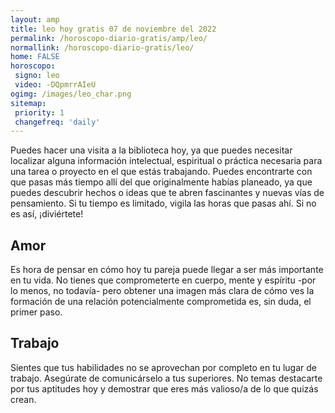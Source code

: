 ```yaml
---
layout: amp
title: leo hoy gratis 07 de noviembre del 2022 
permalink: /horoscopo-diario-gratis/amp/leo/
normallink: /horoscopo-diario-gratis/leo/
home: FALSE
horoscopo:
 signo: leo
 video: -DQpmrrAIeU
ogimg: /images/leo_char.png
sitemap:
 priority: 1
 changefreq: 'daily'
---
```



Puedes hacer una visita a la biblioteca hoy, ya que puedes necesitar localizar alguna información intelectual, espiritual o práctica necesaria para una tarea o proyecto en el que estás trabajando. Puedes encontrarte con que pasas más tiempo allí del que originalmente habías planeado, ya que puedes descubrir hechos o ideas que te abren fascinantes y nuevas vías de pensamiento. Si tu tiempo es limitado, vigila las horas que pasas ahí. Si no es así, ¡diviértete!

## Amor

Es hora de pensar en cómo hoy tu pareja puede llegar a ser más importante en tu vida. No tienes que comprometerte en cuerpo, mente y espíritu -por lo menos, no todavía- pero obtener una imagen más clara de cómo ves la formación de una relación potencialmente comprometida es, sin duda, el primer paso.

## Trabajo

Sientes que tus habilidades no se aprovechan por completo en tu lugar de trabajo. Asegúrate de comunicárselo a tus superiores. No temas destacarte por tus aptitudes hoy y demostrar que eres más valioso/a de lo que quizás crean.